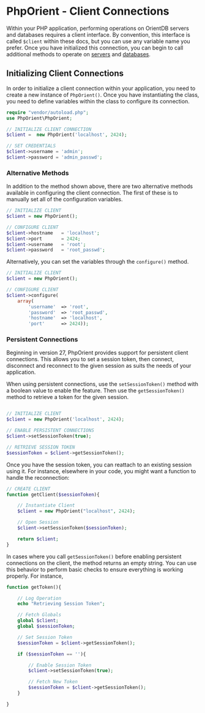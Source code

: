 
# PhpOrient - Client Connections

Within your PHP application, performing operations on OrientDB servers and databases requires a client interface.  By convention, this interface is called `$client` within these docs, but you can use any variable name you prefer.  Once you have initialized this connection, you can begin to call additional methods to operate on [servers](PHP-Server.md) and [databases](PHP-Database.md). 


## Initializing Client Connections

In order to initialize a client connection within your application, you need to create a new instance of `PhpOrient()`.  Once you have instantiating the class, you need to define variables within the class to configure its connection.

```php
require "vendor/autoload.php";
use PhpOrient\PhpOrient;

// INITIALIZE CLIENT CONNECTION
$client =  new PhpOrient('localhost', 2424);

// SET CREDENTIALS
$client->username = 'admin';
$client->password = 'admin_passwd';
```


### Alternative Methods

In addition to the method shown above, there are two alternative methods available in configuring the client connection. The first of these is to manually set all of the configuration variables. 

```php
// INITIALIZE CLIENT
$client = new PhpOrient();

// CONFIGURE CLIENT
$client->hostname	= 'localhost';
$client->port		= 2424;
$client->username	= 'root';
$client->password	= 'root_passwd';
```

Alternatively, you can set the variables through the `configure()` method.

```php
// INITIALIZE CLIENT
$client = new PhpOrient();

// CONFIGURE CLIENT
$client->configure(
	array(
		'username'	=> 'root',
		'password'	=> 'root_passwd',
		'hostname'	=> 'localhost',
		'port'		=> 2424));
```

### Persistent Connections

Beginning in version 27, PhpOrient provides support for persistent client connections.  This allows you to set a session token, then connect, disconnect and reconnect to the given session as suits the needs of your application. 

When using persistent connections, use the `setSessionToken()` method with a boolean value to enable the feature.  Then use the `getSessionToken()` method to retrieve a token for the given session.

```php

// INITIALIZE CLIENT
$client = new PhpOrient('localhost', 2424);

// ENABLE PERSISTENT CONNECTIONS
$client->setSessionToken(true);

// RETRIEVE SESSION TOKEN
$sessionToken = $client->getSessionToken();
```

Once you have the session token, you can reattach to an existing session using it.  For instance, elsewhere in your code, you might want a function to handle the reconnection:

```php
// CREATE CLIENT
function getClient($sessionToken){

	// Instantiate Client
	$client = new PhpOrient("localhost", 2424);

	// Open Session
	$client->setSessionToken($sessionToken);

	return $client;
}
```

In cases where you call `getSessionToken()` before enabling persistent connections on the client, the method returns an empty string.  You can use this behavior to perform basic checks to ensure everything is working properly.  For instance,

```php
function getToken(){

	// Log Operation
	echo "Retrieving Session Token";

	// Fetch Globals
	global $client;
	global $sessionToken;

	// Set Session Token
	$sessionToken = $client->getSessionToken();

	if ($sessionToken == ''){

		// Enable Session Token
		$client->setSessionToken(true);

		// Fetch New Token
		$sessionToken = $client->getSessionToken();
	}

}
```
